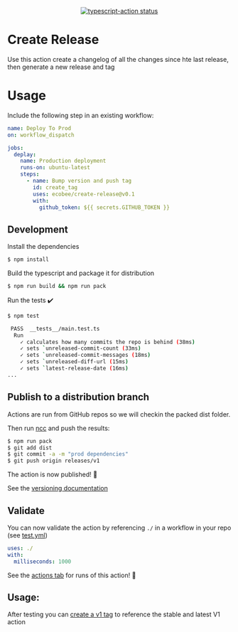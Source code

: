 <p align="center">
  <a href="https://github.com/ecobee/create-release/actions"><img alt="typescript-action status" src="https://github.com/ecobee/create-release/workflows/build-test/badge.svg"></a>
</p>

# Create Release

Use this action create a changelog of all the changes since hte last release, then generate a new release and tag

# Usage
Include the following step in an existing workflow:

```yaml
name: Deploy To Prod
on: workflow_dispatch

jobs:
  deplay:
    name: Production deployment
    runs-on: ubuntu-latest
    steps:
      - name: Bump version and push tag
        id: create_tag
        uses: ecobee/create-release@v0.1
        with:
          github_token: ${{ secrets.GITHUB_TOKEN }}
```


## Development

Install the dependencies
```bash
$ npm install
```

Build the typescript and package it for distribution
```bash
$ npm run build && npm run pack
```

Run the tests :heavy_check_mark:
```bash
$ npm test

 PASS  __tests__/main.test.ts
  Run
    ✓ calculates how many commits the repo is behind (38ms)
    ✓ sets `unreleased-commit-count (33ms)
    ✓ sets `unreleased-commit-messages (18ms)
    ✓ sets `unreleased-diff-url (15ms)
    ✓ sets `latest-release-date (16ms)
...
```

## Publish to a distribution branch

Actions are run from GitHub repos so we will checkin the packed dist folder.

Then run [ncc](https://github.com/zeit/ncc) and push the results:
```bash
$ npm run pack
$ git add dist
$ git commit -a -m "prod dependencies"
$ git push origin releases/v1
```

The action is now published! :rocket:

See the [versioning documentation](https://github.com/actions/toolkit/blob/master/docs/action-versioning.md)

## Validate

You can now validate the action by referencing `./` in a workflow in your repo (see [test.yml](.github/workflows/test.yml))

```yaml
uses: ./
with:
  milliseconds: 1000
```

See the [actions tab](https://github.com/ecobee/create-release/actions) for runs of this action! :rocket:

## Usage:

After testing you can [create a v1 tag](https://github.com/actions/toolkit/blob/master/docs/action-versioning.md) to reference the stable and latest V1 action